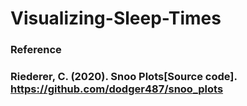 # Visualizing-Sleep-Times

### Reference
### Riederer, C. (2020). Snoo Plots[Source code]. https://github.com/dodger487/snoo_plots
